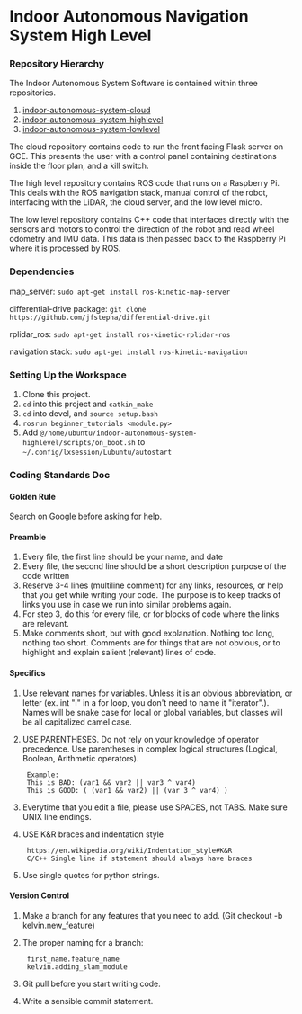 # Indoor Autonomous Navigation System High Level

### Repository Hierarchy

The Indoor Autonomous System Software is contained within three repositories.

1. [indoor-autonomous-system-cloud](https://github.com/thedch/indoor-autonomous-system-cloud)
1. [indoor-autonomous-system-highlevel](https://github.com/thedch/indoor-autonomous-system-highlevel)
1. [indoor-autonomous-system-lowlevel](https://github.com/thedch/indoor-autonomous-system-lowlevel)

The cloud repository contains code to run the front facing Flask server on GCE. This presents the user with a control panel containing destinations inside the floor plan, and a kill switch.

The high level repository contains ROS code that runs on a Raspberry Pi. This deals with the ROS navigation stack, manual control of the robot, interfacing with the LiDAR, the cloud server, and the low level micro.

The low level repository contains C++ code that interfaces directly with the sensors and motors to control the direction of the robot and read wheel odometry and IMU data. This data is then passed back to the Raspberry Pi where it is processed by ROS.

### Dependencies
map_server: `sudo apt-get install ros-kinetic-map-server`

differential-drive package: `git clone https://github.com/jfstepha/differential-drive.git`

rplidar_ros: `sudo apt-get install ros-kinetic-rplidar-ros`

navigation stack: `sudo apt-get install ros-kinetic-navigation`

### Setting Up the Workspace
1. Clone this project.
1. `cd` into this project and `catkin_make`
1. `cd` into devel, and `source setup.bash`
1. `rosrun beginner_tutorials <module.py>`
1. Add `@/home/ubuntu/indoor-autonomous-system-highlevel/scripts/on_boot.sh` to  `~/.config/lxsession/Lubuntu/autostart`

### Coding Standards Doc

#### Golden Rule
Search on Google before asking for help.

#### Preamble
1. Every file, the first line should be your name, and date
2. Every file, the second line should be a short description purpose of the code written
3. Reserve 3-4 lines (multiline comment) for any links, resources, or help that you get while writing your code. The purpose is to keep tracks of links you use in case we run into similar problems again.
4. For step 3, do this for every file, or for blocks of code where the links are relevant.
5. Make comments short, but with good explanation. Nothing too long, nothing too short. Comments are for things that are not obvious, or to highlight and explain salient (relevant) lines of code.

#### Specifics
1. Use relevant names for variables. Unless it is an obvious abbreviation, or letter (ex. int "i" in a for loop, you don't need to name it "iterator".). Names will be snake case for local or global variables, but classes will be all capitalized camel case.
2. USE PARENTHESES. Do not rely on your knowledge of operator precedence. Use parentheses in complex logical structures (Logical, Boolean, Arithmetic operators).

		Example:
		This is BAD: (var1 && var2 || var3 ^ var4)
		This is GOOD: ( (var1 && var2) || (var 3 ^ var4) )

3. Everytime that you edit a file, please use SPACES, not TABS. Make sure UNIX line endings.


4. USE K&R braces and indentation style

		https://en.wikipedia.org/wiki/Indentation_style#K&R
		C/C++ Single line if statement should always have braces

5. Use single quotes for python strings.

#### Version Control

1. Make a branch for any features that you need to add. (Git checkout -b kelvin.new_feature)

2. The proper naming for a branch:

		first_name.feature_name
		kelvin.adding_slam_module

3. Git pull before you start writing code.
4. Write a sensible commit statement.
